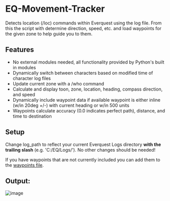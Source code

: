 # EQ-Movement-Tracker
Detects location (/loc) commands within Everquest using the log file. From this the script with determine direction, speed, etc. and load waypoints for the given zone to help guide you to them.

## Features
- No external modules needed, all functionality provided by Python's built in modules
- Dynamically switch between characters based on modified time of character log files
- Update current zone with a /who command
- Calculate and display toon, zone, location, heading, compass direction, and speed
- Dynamically include waypoint data if available waypoint is either inline (w/in 20deg +/-) with current heading or w/in 500 units
- Waypoints calculate accuracy (0.0 indicates perfect path), distance, and time to destination

## Setup
Change log_path to reflect your current Everquest Logs directory **with the trailing slash** (e.g. 'C:/EQ/Logs/'). No other changes should be needed!

If you have waypoints that are not currently included you can add them to the [waypoints file](EQWaypoints.py).

## Output:

![image](https://user-images.githubusercontent.com/6036049/162824372-99c8bc00-3d1c-4383-a6d5-4590095849e6.png)
